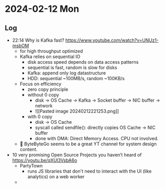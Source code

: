 # 2024-02-12 Mon

## Log

+ 22:14 Why is Kafka fast? https://www.youtube.com/watch?v=UNUz1-msbOM
	+ for high throughput optimized
	+ Kafka relies on sequential IO
		+ disk access speed depends on data access patterns
		+ sequential is fast, random is slow for disks
		+ Kafka: append only log datastructure
		+ HDD: sequential ~100MB/s, random ~100KB/s
	+ Focus on efficiency
		+ zero copy principle
		+ without 0 copy
			+ disk -> OS Cache -> Kafka -> Socket buffer -> NIC buffer -> network
			+ ![[Pasted image 20240212221253.png]]
		+ with 0 copy
			+ disk -> OS Cache
			+ syscall called sendfile(): directly copies OS Cache -> NIC buffer
			+ done with DMA: Direct Memory Access. CPU not involved.
	+ 📝 ByteByteGo seems to be a great YT channel for system design content.
+ 10 very promising Open Source Projects you haven’t heard of https://youtu.be/qXUl3VsbA6o
	+ PartyTown
		+ runs JS libraries that don't need to interact with the UI (like analytics) on a web worker
	+ 